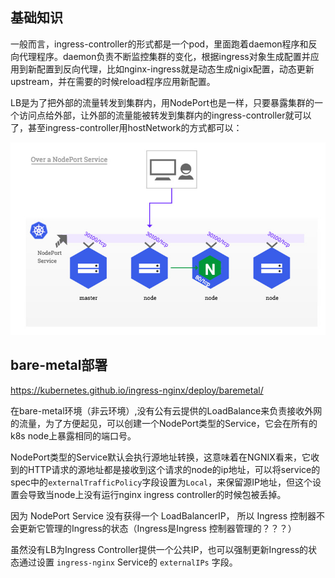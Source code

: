 

## 基础知识

一般而言，ingress-controller的形式都是一个pod，里面跑着daemon程序和反向代理程序。daemon负责不断监控集群的变化，根据ingress对象生成配置并应用到新配置到反向代理，比如nginx-ingress就是动态生成nigix配置，动态更新upstream，并在需要的时候reload程序应用新配置。

LB是为了把外部的流量转发到集群内，用NodePort也是一样，只要暴露集群的一个访问点给外部，让外部的流量能被转发到集群内的ingress-controller就可以了，甚至ingress-controller用hostNetwork的方式都可以：

![NodePort request flow](images/ingress/nodeport.jpg)

## bare-metal部署

https://kubernetes.github.io/ingress-nginx/deploy/baremetal/

在bare-metal环境（非云环境）,没有公有云提供的LoadBalance来负责接收外网的流量，为了方便起见，可以创建一个NodePort类型的Service，它会在所有的k8s node上暴露相同的端口号。

NodePort类型的Service默认会执行源地址转换，这意味着在NGNIX看来，它收到的HTTP请求的源地址都是接收到这个请求的node的ip地址，可以将service的spec中的`externalTrafficPolicy`字段设置为`Local`，来保留源IP地址，但这个设置会导致当node上没有运行nginx ingress controller的时候包被丢掉。

因为 NodePort Service 没有获得一个 LoadBalancerIP， 所以 Ingress 控制器不会更新它管理的Ingress的状态（Ingress是Ingress 控制器管理的？？？）

虽然没有LB为Ingress Controller提供一个公共IP，也可以强制更新Ingress的状态通过设置 `ingress-nginx` Service的 `externalIPs` 字段。

